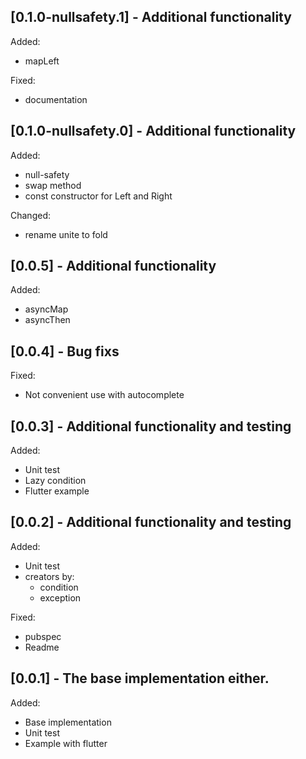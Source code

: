 ## [0.1.0-nullsafety.1] - Additional functionality

Added:
* mapLeft

Fixed:
* documentation

## [0.1.0-nullsafety.0] - Additional functionality

Added:
* null-safety
* swap method
* const constructor for Left and Right

Changed:
* rename unite to fold

## [0.0.5] - Additional functionality

Added:
* asyncMap
* asyncThen

## [0.0.4] - Bug fixs

Fixed:
* Not convenient use with autocomplete

## [0.0.3] - Additional functionality and testing

Added:
* Unit test
* Lazy condition
* Flutter example

## [0.0.2] - Additional functionality and testing

Added:

* Unit test
* creators by:
  * condition
  * exception

Fixed:

* pubspec
* Readme

## [0.0.1] - The base implementation either.
Added:

* Base implementation
* Unit test
* Example with flutter
